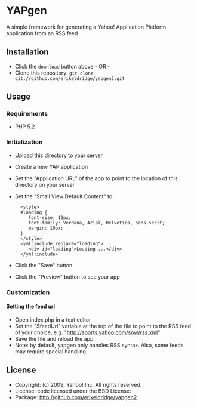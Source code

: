 # YAPgen

A simple framework for generating a Yahoo! Application Platform application from an RSS feed

## Installation

* Click the `download` button above - OR - 
* Clone this repository: `git clone git://github.com/erikeldridge/yapgen2.git`

## Usage

### Requirements

* PHP 5.2

### Initialization

* Upload this directory to your server
* Create a new YAP application
* Set the "Application URL" of the app to point to the location of this directory on your server
* Set the "Small View Default Content" to:

        <style>
        #loading {
           font-size: 12px;
           font-family: Verdana, Arial, Helvetica, sans-serif;
           margin: 10px;
        }
        </style>
        <yml:include replace="loading">
           <div id="loading">Loading ...</div>
        </yml:include>   
        
* Click the "Save" button
* Click the "Preview" button to see your app

### Customization

#### Setting the feed url

* Open index.php in a text editor
* Set the "$feedUrl" variable at the top of the file to point to the RSS feed of your choice, e.g. "http://sports.yahoo.com/sow/rss.xml"
* Save the file and reload the app
* Note: by default, yapgen only handles RSS syntax.  Also, some feeds may require special handling.

## License

* Copyright: (c) 2009, Yahoo! Inc. All rights reserved.
* License: code licensed under the BSD License:
* Package: http://github.com/erikeldridge/yapgen2
